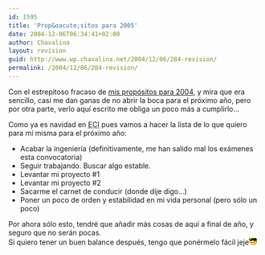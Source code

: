 ```yaml
---
id: 1595
title: 'Prop&oacute;sitos para 2005'
date: 2004-12-06T06:34:41+02:00
author: Chavalina
layout: revision
guid: http://www.wp.chavalina.net/2004/12/06/284-revision/
permalink: /2004/12/06/284-revision/
---
```

Con el estrepitoso fracaso de <a href="http://www.chavalina.net/creditos.php" target="_blank">mis prop&oacute;sitos para 2004</a>, y mira que era sencillo, casi me dan ganas de no abrir la boca para el pr&oacute;ximo a&ntilde;o, pero por otra parte, verlo aqu&iacute; escrito me obliga un poco más a cumplirlo…

Como ya es navidad en <acronym title="El Corte Inglés, como no">ECI</acronym> pues vamos a hacer la lista de lo que quiero para m&iacute; misma para el pr&oacute;ximo a&ntilde;o:

  * Acabar la ingenier&iacute;a (definitivamente, me han salido mal los exámenes esta convocatoria)
  * Seguir trabajando. Buscar algo estable.
  * Levantar mi proyecto #1
  * Levantar mi proyecto #2
  * Sacarme el carnet de conducir (donde dije digo…)
  * Poner un poco de orden y estabilidad en mi vida personal (pero s&oacute;lo un poco)

Por ahora s&oacute;lo esto, tendré que a&ntilde;adir más cosas de aqu&iacute; a final de a&ntilde;o, y seguro que no serán pocas.  
Si quiero tener un buen balance después, tengo que ponérmelo fácil jeje![gafas](/imagenes/emoticonos/gafas.gif)